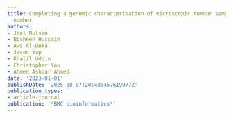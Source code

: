 ```yaml
---
title: Completing a genomic characterisation of microscopic tumour samples with copy
  number
authors:
- Joel Nulsen
- Nosheen Hussain
- Aws Al-Deka
- Jason Yap
- Khalil Uddin
- Christopher Yau
- Ahmed Ashour Ahmed
date: '2023-01-01'
publishDate: '2025-08-07T20:48:45.619077Z'
publication_types:
- article-journal
publication: '*BMC bioinformatics*'
---
```

